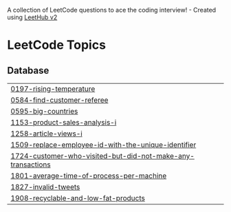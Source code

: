 A collection of LeetCode questions to ace the coding interview! - Created using [LeetHub v2](https://github.com/arunbhardwaj/LeetHub-2.0)
<!---LeetCode Topics Start-->
# LeetCode Topics
## Database
|  |
| ------- |
| [0197-rising-temperature](https://github.com/Vamsi-krishna67/LeetCode/tree/master/0197-rising-temperature) |
| [0584-find-customer-referee](https://github.com/Vamsi-krishna67/LeetCode/tree/master/0584-find-customer-referee) |
| [0595-big-countries](https://github.com/Vamsi-krishna67/LeetCode/tree/master/0595-big-countries) |
| [1153-product-sales-analysis-i](https://github.com/Vamsi-krishna67/LeetCode/tree/master/1153-product-sales-analysis-i) |
| [1258-article-views-i](https://github.com/Vamsi-krishna67/LeetCode/tree/master/1258-article-views-i) |
| [1509-replace-employee-id-with-the-unique-identifier](https://github.com/Vamsi-krishna67/LeetCode/tree/master/1509-replace-employee-id-with-the-unique-identifier) |
| [1724-customer-who-visited-but-did-not-make-any-transactions](https://github.com/Vamsi-krishna67/LeetCode/tree/master/1724-customer-who-visited-but-did-not-make-any-transactions) |
| [1801-average-time-of-process-per-machine](https://github.com/Vamsi-krishna67/LeetCode/tree/master/1801-average-time-of-process-per-machine) |
| [1827-invalid-tweets](https://github.com/Vamsi-krishna67/LeetCode/tree/master/1827-invalid-tweets) |
| [1908-recyclable-and-low-fat-products](https://github.com/Vamsi-krishna67/LeetCode/tree/master/1908-recyclable-and-low-fat-products) |
<!---LeetCode Topics End-->